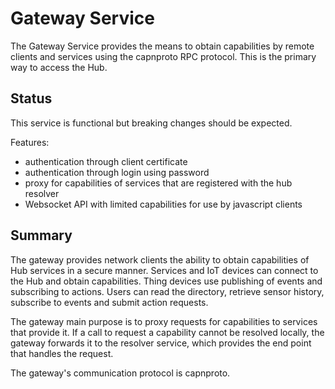 # Gateway Service

The Gateway Service provides the means to obtain capabilities by remote clients and services using the capnproto RPC protocol. This is the primary way to access the Hub.

## Status

This service is functional but breaking changes should be expected.

Features:
* authentication through client certificate
* authentication through login using password
* proxy for capabilities of services that are registered with the hub resolver
* Websocket API with limited capabilities for use by javascript clients

## Summary

The gateway provides network clients the ability to obtain capabilities of Hub services in a secure manner. Services and IoT devices can connect to the Hub and obtain capabilities. Thing devices use publishing of events and subscribing to actions. Users can read the directory, retrieve sensor history, subscribe to events and submit action requests. 

The gateway main purpose is to proxy requests for capabilities to services that provide it. If a call to request a capability cannot be resolved locally, the gateway forwards it to the resolver service, which provides the end point that handles the request.  

The gateway's communication protocol is capnproto.
